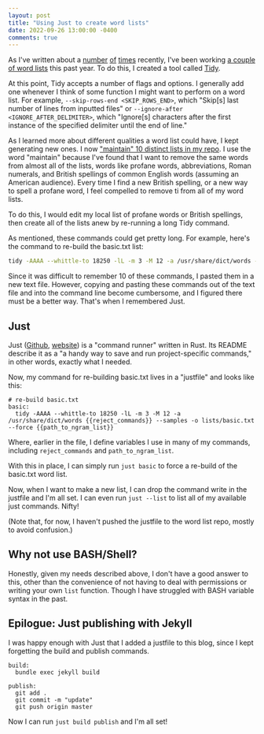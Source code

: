 ```yaml
---
layout: post
title: "Using Just to create word lists"
date: 2022-09-26 13:00:00 -0400
comments: true
---
```


As I've written about a [number](https://sts10.github.io/2022/08/12/efficiently-pruning-until-uniquely-decodable.html) [of](https://sts10.github.io/2022/06/27/revisiting-prfix-codes.html) [times](https://sts10.github.io/2021/12/09/tidy-0-2-0.html) recently, I've been working [a couple of word lists](https://github.com/sts10/generated-wordlists) this past year. To do this, I created a tool called [Tidy](https://github.com/sts10/tidy). 

At this point, Tidy accepts a number of flags and options. I generally add one whenever I think of some function I might want to perform on a word list. For example, `--skip-rows-end <SKIP_ROWS_END>`, which "Skip[s] last number of lines from inputted files" or `--ignore-after <IGNORE_AFTER_DELIMITER>`, which "Ignore[s] characters after the first instance of the specified delimiter until the end of line."

As I learned more about different qualities a word list could have, I kept generating new ones. I now ["maintain" 10 distinct lists in my repo](https://github.com/sts10/generated-wordlists#about-the-word-lists). I use the word "maintain" because I've found that I want to remove the same words from almost all of the lists, words like profane words, abbreviations, Roman numerals, and British spellings of common English words (assuming an American audience). Every time I find a new British spelling, or a new way to spell a profane word, I feel compelled to remove ti from all of my word lists. 
 
To do this, I would edit my local list of profane words or British spellings, then create all of the lists anew by re-running a long Tidy command. 

As mentioned, these commands could get pretty long. For example, here's the command to re-build the basic.txt list: 

```bash
tidy -AAAA --whittle-to 18250 -lL -m 3 -M 12 -a /usr/share/dict/words -r ../reject-words/profane-words.txt -r ../reject-words/roman-numerals-lower.txt -r ../reject-words/uncommon-words.txt -r ../reject-words/britishisms.txt -r ../reject-words/repeated-letters.txt -r ../reject-words/common_words.txt -r ../reject-words/mostly-abbreviations.txt --samples -o lists/basic.txt --force ../common_word_list_maker/word_list_raw.txt
```

Since it was difficult to remember 10 of these commands, I pasted them in a new text file. However, copying and pasting these commands out of the text file and into the command line become cumbersome, and I figured there must be a better way. That's when I remembered Just. 

## Just

Just ([Github](https://github.com/casey/just), [website](https://just.systems/)) is a "command runner" written in Rust. Its README describe it as a "a handy way to save and run project-specific commands," in other words, exactly what I needed.

Now, my command for re-building basic.txt lives in a "justfile" and looks like this: 

```just
# re-build basic.txt
basic:
  tidy -AAAA --whittle-to 18250 -lL -m 3 -M 12 -a /usr/share/dict/words {{reject_commands}} --samples -o lists/basic.txt --force {{path_to_ngram_list}}
```

Where, earlier in the file, I define variables I use in many of my commands, including `reject_commands` and `path_to_ngram_list`.

With this in place, I can simply run `just basic` to force a re-build of the basic.txt word list.

Now, when I want to make a new list, I can drop the command write in the justfile and I'm all set. I can even run `just --list` to list all of my available just commands. Nifty!

(Note that, for now, I haven't pushed the justfile to the word list repo, mostly to avoid confusion.)

## Why not use BASH/Shell?

Honestly, given my needs described above, I don't have a good answer to this, other than the convenience of not having to deal with permissions or writing your own `list` function. Though I have struggled with BASH variable syntax in the past.

## Epilogue: Just publishing with Jekyll

I was happy enough with Just that I added a justfile to this blog, since I kept forgetting the build and publish commands. 

```just
build: 
  bundle exec jekyll build

publish:
  git add .
  git commit -m "update"
  git push origin master
```

Now I can run `just build publish` and I'm all set!
